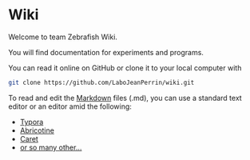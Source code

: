 # Wiki

Welcome to team Zebrafish Wiki.

You will find documentation for experiments and programs.

You can read it online on GitHub or clone it to your local computer with

```bash
git clone https://github.com/LaboJeanPerrin/wiki.git
```

To read and edit the [Markdown](https://daringfireball.net/projects/markdown/) files (.md), you can use a standard text editor or an editor amid the following:

- [Typora](https://typora.io/)
- [Abricotine](http://abricotine.brrd.fr/)
- [Caret](https://caret.io/)
- [or so many other...](https://aur.archlinux.org/packages/?O=0&K=markdown+editor)

